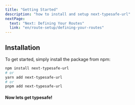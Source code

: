 ```yaml
---
title: "Getting Started"
description: "how to install and setup next-typesafe-url"
nextPage:
  text: "Next: Defining Your Routes"
  link: "en/route-setup/defining-your-routes"
---
```


## Installation

To get started, simply install the package from npm:

```bash
npm install next-typesafe-url
# or
yarn add next-typesafe-url
# or
pnpm add next-typesafe-url
```

#### Now lets get typesafe!
